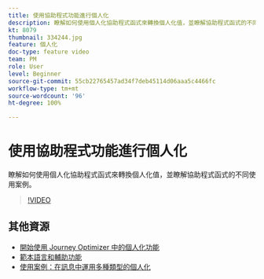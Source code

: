 ```yaml
---
title: 使用協助程式功能進行個人化
description: 瞭解如何使用個人化協助程式函式來轉換個人化值，並瞭解協助程式函式的不同使用案例。
kt: 8079
thumbnail: 334244.jpg
feature: 個人化
doc-type: feature video
team: PM
role: User
level: Beginner
source-git-commit: 55cb22765457ad34f7deb45114d06aaa5c4466fc
workflow-type: tm+mt
source-wordcount: '96'
ht-degree: 100%

---
```



# 使用協助程式功能進行個人化

瞭解如何使用個人化協助程式函式來轉換個人化值，並瞭解協助程式函式的不同使用案例。

>[!VIDEO](https://video.tv.adobe.com/v/334244?quality=12)

## 其他資源

* [開始使用 Journey Optimizer 中的個人化功能](https://experienceleague.adobe.com/docs/journey-optimizer/using/create-messages/personalization/personalize.html?lang=zh-Hant)
* [範本語言和輔助功能](https://experienceleague.adobe.com/docs/journey-optimizer/using/create-messages/personalization/functions/functions.html?lang=zh-Hant)
* [使用案例：在訊息中運用多種類型的個人化](https://experienceleague.adobe.com/docs/journey-optimizer/using/create-messages/personalization/personalization-use-case.html?lang=zh-Hant)
